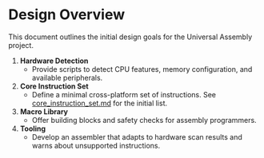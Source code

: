 # Design Overview

This document outlines the initial design goals for the Universal Assembly project.

1. **Hardware Detection**
   - Provide scripts to detect CPU features, memory configuration, and available peripherals.
2. **Core Instruction Set**
   - Define a minimal cross-platform set of instructions. See
     [core_instruction_set.md](core_instruction_set.md) for the initial list.
3. **Macro Library**
   - Offer building blocks and safety checks for assembly programmers.
4. **Tooling**
   - Develop an assembler that adapts to hardware scan results and warns about unsupported instructions.
